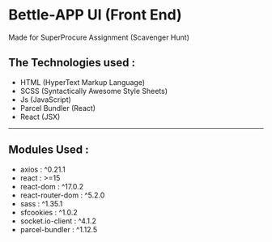 # Bettle-APP UI (Front End)

Made for SuperProcure Assignment (Scavenger Hunt)

## The Technologies used :
- HTML (HyperText Markup Language)
- SCSS (Syntactically Awesome Style Sheets)
- Js (JavaScript)
- Parcel Bundler (React)
- React (JSX)

---

## Modules Used :
- axios :  ^0.21.1  
- react :  >=15  
- react-dom :  ^17.0.2  
- react-router-dom :  ^5.2.0  
- sass :  ^1.35.1  
- sfcookies :  ^1.0.2  
- socket.io-client :  ^4.1.2  
- parcel-bundler :  ^1.12.5 


